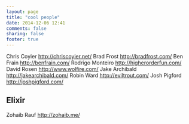 ```yaml
---
layout: page
title: "cool people"
date: 2014-12-06 12:41
comments: false
sharing: false
footer: true
---
```


Chris Coyier      http://chriscoyier.net/
Brad Frost        http://bradfrost.com/
Ben Frain         http://benfrain.com/
Rodrigo Monteiro  http://higherorderfun.com/
David Rosen       http://www.wolfire.com/
Jake Archibald    http://jakearchibald.com/
Robin Ward        http://eviltrout.com/
Josh Pigford      http://joshpigford.com/


## Elixir

Zohaib Rauf       http://zohaib.me/
